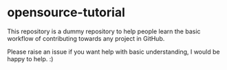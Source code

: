 # opensource-tutorial

This repository is a dummy repository to help people learn the basic workflow of contributing towards any project in GitHub.

Please raise an issue if you want help with basic understanding, I would be happy to help. :)
